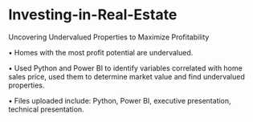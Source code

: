 # Investing-in-Real-Estate
Uncovering Undervalued Properties to Maximize Profitability<p>
• Homes with the most profit potential are undervalued.<p>
• Used Python and Power BI to identify variables correlated with home sales price, used them to determine market value and find undervalued properties.<p>
• Files uploaded include: Python, Power BI, executive presentation, technical presentation.
